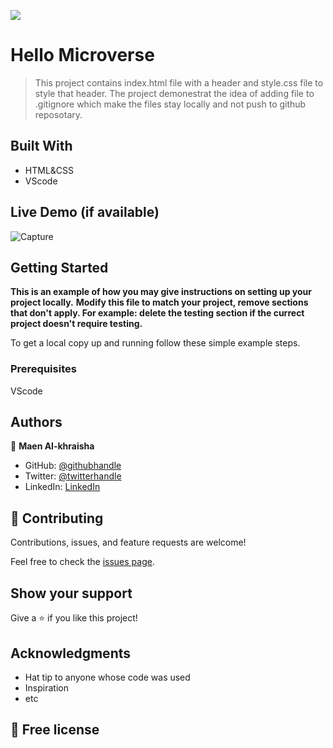 ![](https://img.shields.io/badge/Microverse-blueviolet)

# Hello Microverse

> This project contains index.html file with a header and style.css file to style that header.
> The project demonestrat the idea of adding file to .gitignore which make the files stay locally and  not push to github reposotary.


## Built With

- HTML&CSS
- VScode 

## Live Demo (if available)

![Capture](https://user-images.githubusercontent.com/5276238/153204533-cad1759d-36a4-422a-8017-d8f15bb0a1a8.PNG)



## Getting Started

**This is an example of how you may give instructions on setting up your project locally.**
**Modify this file to match your project, remove sections that don't apply. For example: delete the testing section if the currect project doesn't require testing.**


To get a local copy up and running follow these simple example steps.

### Prerequisites
VScode


## Authors

👤 **Maen Al-khraisha**

- GitHub: [@githubhandle](https://github.com/maen1980)
- Twitter: [@twitterhandle](https://twitter.com/AlkhryshaM)
- LinkedIn: [LinkedIn](https://www.linkedin.com/in/ma-en-mohammad-303930100/)



## 🤝 Contributing

Contributions, issues, and feature requests are welcome!

Feel free to check the [issues page](../../issues/).

## Show your support

Give a ⭐️ if you like this project!

## Acknowledgments

- Hat tip to anyone whose code was used
- Inspiration
- etc

## 📝 Free license



